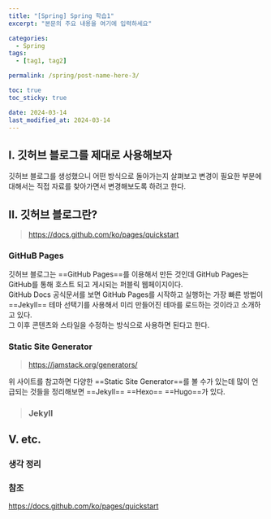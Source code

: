 ```yaml
---
title: "[Spring] Spring 학습1"
excerpt: "본문의 주요 내용을 여기에 입력하세요"

categories:
  - Spring
tags:
  - [tag1, tag2]

permalink: /spring/post-name-here-3/

toc: true
toc_sticky: true

date: 2024-03-14
last_modified_at: 2024-03-14
---
```


## I. 깃허브 블로그를 제대로 사용해보자
깃허브 블로그를 생성했으니 어떤 방식으로 돌아가는지 살펴보고 변경이 필요한 부분에 대해서는 직접 자료를 찾아가면서 변경해보도록 하려고 한다.

## II. 깃허브 블로그란?
> https://docs.github.com/ko/pages/quickstart

### GitHuB Pages
깃허브 블로그는 ==GitHub Pages==를 이용해서 만든 것인데 GitHub Pages는 GitHub를 통해 호스트 되고 게시되는 퍼블릭 웹페이지이다.  
GitHub Docs 공식문서를 보면 GitHub Pages를 시작하고 실행하는 가장 빠른 방법이 ==Jekyll== 테마 선택기를 사용해서 미리 만들어진 테마를 로드하는 것이라고 소개하고 있다.  
그 이후 콘텐츠와 스타일을 수정하는 방식으로 사용하면 된다고 한다.
### Static Site Generator
> https://jamstack.org/generators/

위 사이트를 참고하면 다양한 ==Static Site Generator==를 볼 수가 있는데 많이 언급되는 것들을 정리해보면 ==Jekyll== ==Hexo== ==Hugo==가 있다.
> ### Jekyll

## V. etc.
### 생각 정리


### 참조
https://docs.github.com/ko/pages/quickstart

